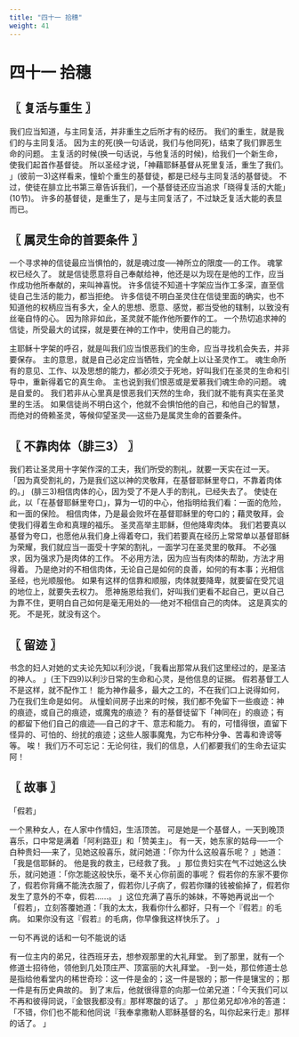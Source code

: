 ```yaml
---
title: "四十一 拾穗"
weight: 41
---
```


# 四十一 拾穗


## 〖 复活与重生 〗

我们应当知道，与主同复活，并非重生之后所才有的经历。
我们的重生，就是我们的与主同复活。
因为主的死(换一句话说，我们与他同死)，结束了我们罪恶生命的问题。
主复活的时候(换一句话说，与他复活的时候)，给我们一个新生命，使我们起首作基督徒。
所以圣经才说，「神藉耶稣基督从死里复活，重生了我们。
」(彼前一3)这样看来，憧蚧个重生的基督徒，都是已经与主同复活的基督徒。
不过，使徒在腓立比书第三章告诉我们，一个基督徒还应当追求「晓得复活的大能」(10节)。
许多的基督徒，是重生了，是与主同复活了，不过缺乏复活大能的表显而已。

## 〖 属灵生命的首要条件 〗

一个寻求神的信徒最应当惧怕的，就是魂过度──神所立的限度──的工作。
魂掌权已经久了。
就是信徒愿意将自己奉献给神，他还是以为现在是他的工作，应当作成功他所奉献的，来叫神喜悦。
许多信徒不知道十字架应当作工多深，直至信徒自己生活的能力，都当拒绝。
许多信徒不明白圣灵住在信徒里面的确实，也不知道他的权柄应当有多大，全人的思想、愿意、感觉，都当受他的辖制，以致没有丝毫自恃的心。
因为除非如此，圣灵就不能作他所要作的工。
一个热切追求神的信徒，所受最大的试探，就是要在神的工作中，使用自己的能力。

主耶稣十字架的呼召，就是叫我们应当恨恶我们的生命，应当寻找机会失去，并非要保存。
主的意思，就是自己必定应当牺牲，完全献上以让圣灵作工。
魂生命所有的意见、工作、以及思想的能力，都必须交于死地，好叫我们在圣灵的生命和引导中，重新得着它的真生命。
主也说到我们恨恶或是爱慕我们魂生命的问题。
魂是自爱的。
我们若非从心里真是恨恶我们天然的生命，我们就不能有真实在圣灵里的生活。
如果信徒尚不明白这个，他就不会惧怕他的自己，和他自己的智慧，而绝对的倚赖圣灵，等候仰望圣灵──这些乃是属灵生命的首要条件。

## 〖 不靠肉体（腓三3） 〗

我们若让圣灵用十字架作深的工夫，我们所受的割礼，就要一天实在过一天。
「因为真受割礼的，乃是我们这以神的灵敬拜，在基督耶稣里夸口，不靠着肉体的。」
(腓三3)相信肉体的心，因为受了不是人手的割礼，已经失去了。
使徒在此，以「在基督耶稣里夸口」，算为一切的中心，他指明给我们看：一面的危险，和一面的保险。
相信肉体，乃是最会败坏在基督耶稣里的夸口的；藉灵敬拜，会使我们得着生命和真理的福乐。
圣灵高举主耶稣，但他降卑肉体。
我们若要真以基督为夸口，也愿他从我们身上得着夸口，我们若要真在经历上常常单以基督耶稣为荣耀，我们就应当一面受十字架的割礼，一面学习在圣灵里的敬拜。
不必强求，因为强求乃是肉体的工作。
不必用方法，因为应当有肉体的帮助，方法才用得着。
乃是绝对的不相信肉体，无论自己是如何的良善，如何的有本事；光相信圣经，也光顺服他。
如果有这样的信靠和顺服，肉体就要降卑，就要留在受咒诅的地位上，就要失去权力。
愿神施恩给我们，好叫我们更看不起自己，更以自己为靠不住，更明白自己如何是毫无用处的──绝对不相信自己的肉体。
这是真实的死。
不是死，就没有这个。

## 〖 留迹 〗

书念的妇人对她的丈夫论先知以利沙说，「我看出那常从我们这里经过的，是圣洁的神人。
」(王下四9)以利沙日常的生命和心灵，是他信息的证据。
假若基督工人不是这样，就不配作工！
能为神作最多，最大之工的，不在我们口上说得如何，乃在我们生命是如何。
从憧蚧间房子出来的时候，我们都不免留下一些痕迹：神的痕迹，或自己的痕迹，或魔鬼的痕迹？
有的基督徒留下「神同在」的痕迹；有的都留下他们自己的痕迹──自己的才干、意志和能力。
有的，可惜得很，直留下怪异的、可怕的、纷扰的痕迹；这些人服事魔鬼，为它布种分争、苦毒和谗谤等等。
唉！
我们万不可忘记：无论何往，我们的信息，人们都要我们的生命去证实阿！

## 〖 故事 〗

「假若」

一个黑种女人，在人家中作情妇，生活顶苦。
可是她是一个基督人，一天到晚顶喜乐，口中常是满着「阿利路亚」和「赞美主」。
有一天，她东家的姑母──一个白种贵妇──来了，见她这般喜乐，就问她道：「你为什么这般喜乐呢？
」她道：「我是信耶稣的。
他是我的救主，已经救了我。
」那位贵妇实在气不过她这么快乐，就问她道：「你怎能这般快乐，毫不关心你前面的事呢？
假若你的东家不要你了，假若你背痛不能洗衣服了，假若你儿子病了，假若你赚的钱被偷掉了，假若你发生了意外的不幸，假若……。
」这位充满了喜乐的姊妹，不等她再说出一个「假若」，立刻答覆她道：「我的太太，我看你什么都好，只有一个『假若』的毛病。
如果你没有这『假若』的毛病，你早像我这样快乐了。
」

一句不再说的话和一句不能说的话

有一位主内的弟兄，往西班牙去，想参观那里的大礼拜堂。
到了那里，就有一个修道士招待他，领他到几处顶庄严、顶富丽的大礼拜堂。
-到一处，那位修道士总是指给他看堂内的稀世奇珍：这一件是金的；这一件是银的；那一件是镶宝的；那一件是有历史典故的。
到了末后，他就很得意的向那一位弟兄道：「今天我们可以不再和彼得同说，『金银我都没有』那样寒酸的话了。
」那位弟兄却冷冷的答道：「不错，你们也不能和他同说『我奉拿撒勒人耶稣基督的名，叫你起来行走』那样的话了。
」
